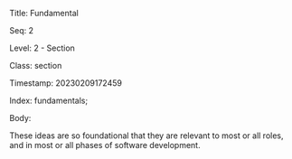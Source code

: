 Title:  Fundamental

Seq:    2

Level:  2 - Section

Class:  section

Timestamp: 20230209172459

Index:  fundamentals; 

Body:

These ideas are so foundational that they are relevant to most or all roles, and in most or all phases of software development.

